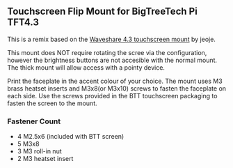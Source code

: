 ## Touchscreen Flip Mount for BigTreeTech Pi TFT4.3
This is a remix based on the [Waveshare 4.3 touchscreen mount](https://github.com/VoronDesign/VoronUsers/tree/master/printer_mods/jeoje/4.3_Inch_Touchscreen_Mount/STL/2.4) by jeoje. 

This mount does NOT require rotating the scree via the configuration, however the brightness buttons are not accesible with the normal mount.  The thick mount will allow access with a pointy device.

Print the faceplate in the accent colour of your choice. The mount uses M3 brass heatset inserts and M3x8(or M3x10) screws to fasten the faceplate on each side. 
Use the screws provided in the BTT touchscreen packaging to fasten the screen to the mount.

### Fastener Count  
- 4 M2.5x6 (included with BTT screen)
- 5 M3x8 
- 3 M3 roll-in nut
- 2 M3 heatset insert